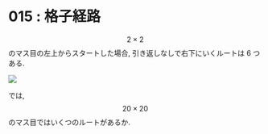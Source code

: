 # 015 : 格子経路

$$2×2$$ のマス目の左上からスタートした場合, 引き返しなしで右下にいくルートは 6 つある.

![](https://projecteuler.net/project/images/p015.png)

では, $$20×20$$ のマス目ではいくつのルートがあるか.

